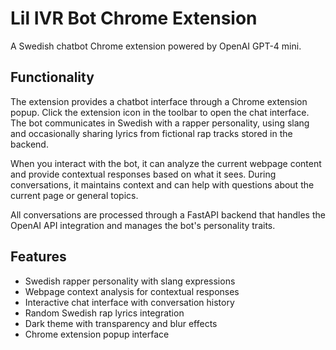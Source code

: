 # Lil IVR Bot Chrome Extension

A Swedish chatbot Chrome extension powered by OpenAI GPT-4 mini.

## Functionality

The extension provides a chatbot interface through a Chrome extension popup. Click the extension icon in the toolbar to open the chat interface. The bot communicates in Swedish with a rapper personality, using slang and occasionally sharing lyrics from fictional rap tracks stored in the backend.

When you interact with the bot, it can analyze the current webpage content and provide contextual responses based on what it sees. During conversations, it maintains context and can help with questions about the current page or general topics.

All conversations are processed through a FastAPI backend that handles the OpenAI API integration and manages the bot's personality traits.

## Features

- Swedish rapper personality with slang expressions
- Webpage context analysis for contextual responses
- Interactive chat interface with conversation history
- Random Swedish rap lyrics integration
- Dark theme with transparency and blur effects
- Chrome extension popup interface
